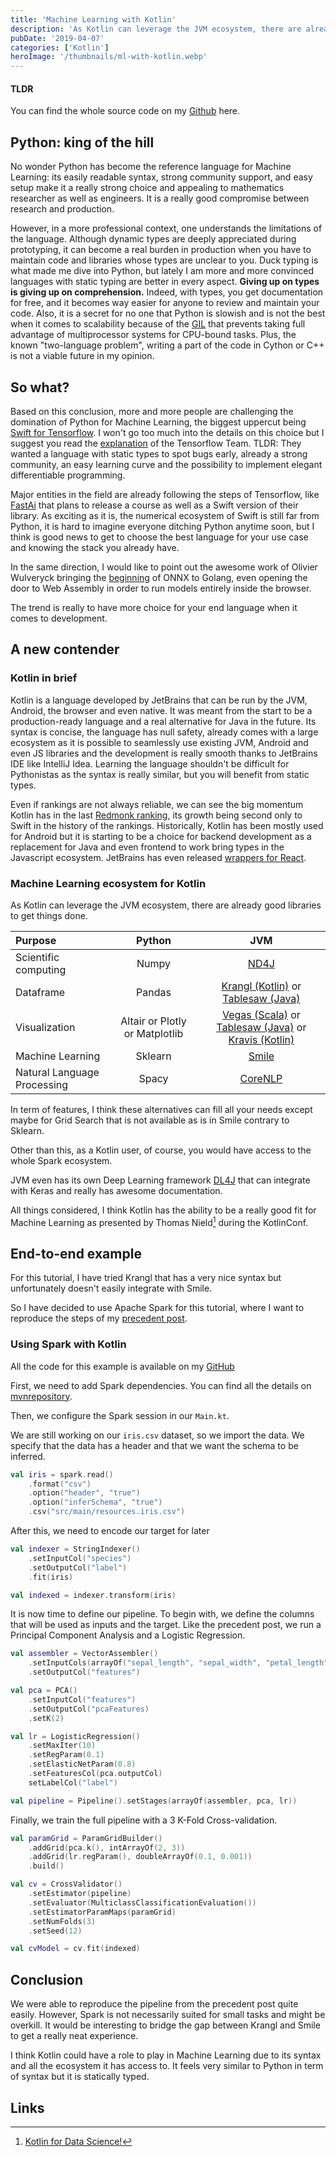 ```yaml
---
title: 'Machine Learning with Kotlin'
description: 'As Kotlin can leverage the JVM ecosystem, there are already good libraries to get things done.'
pubDate: '2019-04-07'
categories: ['Kotlin']
heroImage: '/thumbnails/ml-with-kotlin.webp'
---
```


#### TLDR

You can find the whole source code on my [Github](https://github.com/DnzzL/kotlin-ml) here.

## Python: king of the hill

No wonder Python has become the reference language for Machine Learning: its easily readable syntax, strong community support, and easy setup make it a really strong choice and appealing to mathematics researcher as well as engineers. It is a really good compromise between research and production.

However, in a more professional context, one understands the limitations of the language. Although dynamic types are deeply appreciated during prototyping, it can become a real burden in production when you have to maintain code and libraries whose types are unclear to you. Duck typing is what made me dive into Python, but lately I am more and more convinced languages with static typing are better in every aspect. **Giving up on types is giving up on comprehension.** Indeed, with types, you get documentation for free, and it becomes way easier for anyone to review and maintain your code.
Also, it is a secret for no one that Python is slowish and is not the best when it comes to scalability because of the [GIL](https://wiki.python.org/moin/GlobalInterpreterLock) that prevents taking full advantage of multiprocessor systems for CPU-bound tasks. Plus, the known "two-language problem", writing a part of the code in Cython or C++ is not a viable future in my opinion.

## So what?

Based on this conclusion, more and more people are challenging the domination of Python for Machine Learning, the biggest uppercut being [Swift for Tensorflow](https://github.com/tensorflow/swift). I won't go too much into the details on this choice but I suggest you read the [explanation](https://github.com/tensorflow/swift/blob/master/docs/WhySwiftForTensorFlow.md) of the Tensorflow Team. TLDR: They wanted a language with static types to spot bugs early, already a strong community, an easy learning curve and the possibility to implement elegant differentiable programming.

Major entities in the field are already following the steps of Tensorflow, like [FastAi](https://www.fast.ai/2019/03/06/fastai-swift/) that plans to release a course as well as a Swift version of their library. As exciting as it is, the numerical ecosystem of Swift is still far from Python, it is hard to imagine everyone ditching Python anytime soon, but I think is good news to get to choose the best language for your use case and knowing the stack you already have.

In the same direction, I would like to point out the awesome work of Olivier Wulveryck bringing the [beginning](https://blog.owulveryck.info/2019/04/03/from-a-project-to-a-product-the-state-of-onnx-go.html) of ONNX to Golang, even opening the door to Web Assembly in order to run models entirely inside the browser.

The trend is really to have more choice for your end language when it comes to development.

## A new contender

### Kotlin in brief

Kotlin is a language developed by JetBrains that can be run by the JVM, Android, the browser and even native.
It was meant from the start to be a production-ready language and a real alternative for Java in the future.
Its syntax is concise, the language has null safety, already comes with a large ecosystem as it is possible to seamlessly use existing JVM, Android and even JS libraries and the development is really smooth thanks to JetBrains IDE like IntelliJ Idea.
Learning the language shouldn't be difficult for Pythonistas as the syntax is really similar, but you will benefit from static types.

Even if rankings are not always reliable, we can see the big momentum Kotlin has in the last [Redmonk ranking](https://redmonk.com/sogrady/2019/03/20/language-rankings-1-19/), its growth being second only to Swift in the history of the rankings. Historically, Kotlin has been mostly used for Android but it is starting to be a choice for backend development as a replacement for Java and even frontend to work bring types in the Javascript ecosystem. JetBrains has even released [wrappers for React](https://github.com/JetBrains/kotlin-wrappers).

### Machine Learning ecosystem for Kotlin

As Kotlin can leverage the JVM ecosystem, there are already good libraries to get things done.

| Purpose                     |             Python             |                                                                                     JVM                                                                                      |
| :-------------------------- | :----------------------------: | :--------------------------------------------------------------------------------------------------------------------------------------------------------------------------: |
| Scientific computing        |             Numpy              |                                                         [ND4J](https://deeplearning4j.org/docs/latest/nd4j-overview)                                                         |
| Dataframe                   |             Pandas             |                            [Krangl (Kotlin)](https://github.com/holgerbrandl/krangl) or [Tablesaw (Java)](https://github.com/jtablesaw/tablesaw)                             |
| Visualization               | Altair or Plotly or Matplotlib | [Vegas (Scala)](https://github.com/vegas-viz/Vegas) or [Tablesaw (Java)](https://github.com/jtablesaw/tablesaw) or [Kravis (Kotlin)](https://github.com/holgerbrandl/kravis) |
| Machine Learning            |            Sklearn             |                                                                  [Smile](https://github.com/haifengl/smile)                                                                  |
| Natural Language Processing |             Spacy              |                                                              [CoreNLP](https://stanfordnlp.github.io/CoreNLP/)                                                               |

In term of features, I think these alternatives can fill all your needs except maybe for Grid Search that is not available as is in Smile contrary to Sklearn.

Other than this, as a Kotlin user, of course, you would have access to the whole Spark ecosystem.

JVM even has its own Deep Learning framework [DL4J](https://deeplearning4j.org/) that can integrate with Keras and really has awesome documentation.

All things considered, I think Kotlin has the ability to be a really good fit for Machine Learning as presented by Thomas Nield[^1] during the KotlinConf.

## End-to-end example

For this tutorial, I have tried Krangl that has a very nice syntax but unfortunately doesn't easily integrate with Smile.

So I have decided to use Apache Spark for this tutorial, where I want to reproduce the steps of my [precedent post](/python/2018/12/09/share-and-deploy-ml-services.html).

### Using Spark with Kotlin

All the code for this example is available on my [GitHub](https://github.com/DnzzL/kotlin-ml)

First, we need to add Spark dependencies. You can find all the details on [mvnrepository](https://mvnrepository.com/).

Then, we configure the Spark session in our `Main.kt`.

We are still working on our `iris.csv` dataset, so we import the data.
We specify that the data has a header and that we want the schema to be inferred.

```kotlin
val iris = spark.read()
    .format("csv")
    .option("header", "true")
    .option("inferSchema", "true")
    .csv("src/main/resources.iris.csv")
```

After this, we need to encode our target for later

```kotlin
val indexer = StringIndexer()
    .setInputCol("species")
    .setOutputCol("label")
    .fit(iris)

val indexed = indexer.transform(iris)
```

It is now time to define our pipeline. To begin with, we define the columns that will be used as inputs and the target.
Like the precedent post, we run a Principal Component Analysis and a Logistic Regression.

```kotlin
val assembler = VectorAssembler()
    .setInputCols(arrayOf("sepal_length", "sepal_width", "petal_length", "petal_width"))
    .setOutputCol("features")

val pca = PCA()
    .setInputCol("features")
    .setOutputCol("pcaFeatures)
    .setK(2)

val lr = LogisticRegression()
    .setMaxIter(10)
    .setRegParam(0.1)
    .setElasticNetParam(0.8)
    .setFeaturesCol(pca.outputCol)
    setLabelCol("label")

val pipeline = Pipeline().setStages(arrayOf(assembler, pca, lr))
```

Finally, we train the full pipeline with a 3 K-Fold Cross-validation.

```kotlin
val paramGrid = ParamGridBuilder()
    .addGrid(pca.k(), intArrayOf(2, 3))
    .addGrid(lr.regParam(), doubleArrayOf(0.1, 0.001))
    .build()

val cv = CrossValidator()
    .setEstimator(pipeline)
    .setEvaluator(MulticlassClassificationEvaluation())
    .setEstimatorParamMaps(paramGrid)
    .setNumFolds(3)
    .setSeed(12)

val cvModel = cv.fit(indexed)
```

## Conclusion

We were able to reproduce the pipeline from the precedent post quite easily.
However, Spark is not necessarily suited for small tasks and might be overkill.
It would be interesting to bridge the gap between Krangl and Smile to get a really neat experience.

I think Kotlin could have a role to play in Machine Learning due to its syntax and all the ecosystem it has access to. It feels very similar to Python in term of syntax but it is statically typed.

## Links

[^1]: [Kotlin for Data Science!](https://resources.jetbrains.com/storage/products/kotlinconf2017/slides/kotlin_for_data_science.pdf)
